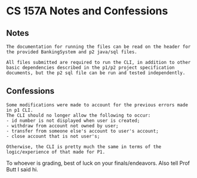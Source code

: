 # CS 157A Notes and Confessions

## Notes

    The documentation for running the files can be read on the header for the provided BankingSystem and p2 java/sql files.

    All files submitted are required to run the CLI, in addition to other basic dependencies described in the p1/p2 project specification documents, but the p2 sql file can be run and tested independently.

## Confessions

    Some modifications were made to account for the previous errors made in p1 CLI.
    The CLI should no longer allow the following to occur:
    - id number is not displayed when user is created;
    - withdraw from account not owned by user;
    - transfer from someone else's account to user's account;
    - close account that is not user's;

    Otherwise, the CLI is pretty much the same in terms of the logic/experience of that made for P1.

To whoever is grading, best of luck on your finals/endeavors. Also tell Prof Butt I said hi.

